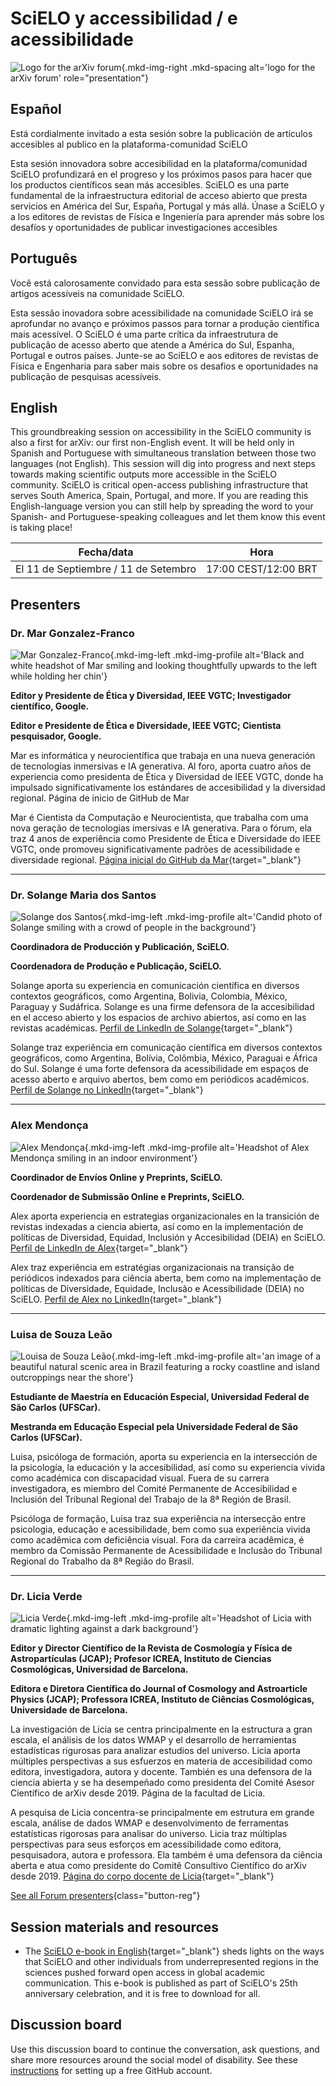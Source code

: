 # SciELO y accessibilidad / e acessibilidade

![Logo for the arXiv forum](../../assets/arxiv-forum-logo-full-2024.svg){.mkd-img-right .mkd-spacing alt='logo for the arXiv forum' role="presentation"}

## Español
Está cordialmente invitado a esta sesión sobre la publicación de artículos accesibles al publico en la plataforma-comunidad SciELO

Esta sesión innovadora sobre accesibilidad en la plataforma/comunidad SciELO profundizará en el progreso y los próximos pasos para hacer que los productos científicos sean más accesibles.  SciELO es una parte fundamental de la infraestructura editorial de acceso abierto que presta servicios en América del Sur, España, Portugal y más allá. Únase a SciELO y a los editores de revistas de Física e Ingeniería para aprender más sobre los desafíos y oportunidades de publicar investigaciones accesibles

## Português
Você está calorosamente convidado para esta sessão sobre publicação de artigos acessíveis na comunidade SciELO.

Esta sessão inovadora sobre acessibilidade na comunidade SciELO irá se aprofundar no avanço  e  próximos passos para tornar a produção científica mais acessível.  O SciELO é uma parte crítica da infraestrutura de publicação de acesso aberto que atende a América do Sul, Espanha, Portugal e outros países. Junte-se ao SciELO e aos editores de revistas de Física e Engenharia para saber mais sobre os desafios e oportunidades na publicação de pesquisas acessíveis.


## English
This groundbreaking session on accessibility in the SciELO community is also a first for arXiv: our first non-English event. It will be held only in Spanish and Portuguese with simultaneous translation between those two languages (not English). This session will dig into progress and next steps towards making scientific outputs more accessible in the SciELO community. SciELO is critical open-access publishing infrastructure that serves South America, Spain, Portugal, and more. If you are reading this English-language version you can still help by spreading the word to your Spanish- and Portuguese-speaking colleagues and let them know this event is taking place!


| Fecha/data | Hora |
|---|---|
| El 11 de Septiembre / 11 de Setembro | 17:00 CEST/12:00 BRT|

## Presenters

### Dr. Mar Gonzalez-Franco
![Mar Gonzalez-Franco](../assets/profile/mar.jpg){.mkd-img-left .mkd-img-profile alt='Black and white headshot of Mar smiling and looking thoughtfully upwards to the left while holding her chin'}

**Editor y Presidente de Ética y Diversidad, IEEE VGTC; Investigador científico, Google.**

**Editor e Presidente de Ética e Diversidade, IEEE VGTC; Cientista pesquisador, Google.**

Mar es informática y neurocientífica que trabaja en una nueva generación de tecnologías inmersivas e IA generativa. Al foro, aporta cuatro años de experiencia como presidenta de Ética y Diversidad de IEEE VGTC, donde ha impulsado significativamente los estándares de accesibilidad y la diversidad regional. Página de inicio de GitHub de Mar

Mar é Cientista da Computação e Neurocientista, que trabalha com uma nova geração de tecnologias imersivas e IA generativa. Para o fórum, ela traz 4 anos de experiência como Presidente de Ética e Diversidade do IEEE VGTC, onde promoveu significativamente padrões de acessibilidade e diversidade regional. [Página inicial do GitHub da Mar](https://margonzalezfranco.github.io/){target="_blank"}

---

### Dr. Solange Maria dos Santos

![Solange dos Santos](../assets/profile/solange.jpg){.mkd-img-left .mkd-img-profile alt='Candid photo of Solange smiling with a crowd of people in the background'}

**Coordinadora de Producción y Publicación, SciELO.**

**Coordenadora de Produção e Publicação, SciELO.**

Solange aporta su experiencia en comunicación científica en diversos contextos geográficos, como Argentina, Bolivia, Colombia, México, Paraguay y Sudáfrica. Solange es una firme defensora de la accesibilidad en el acceso abierto y los espacios de archivo abiertos, así como en las revistas académicas. [Perfil de LinkedIn de Solange](https://www.linkedin.com/in/solangemariasantos/?originalSubdomain=br){target="_blank"}

Solange traz experiência em comunicação científica em diversos contextos geográficos, como Argentina, Bolívia, Colômbia, México, Paraguai e África do Sul. Solange é uma forte defensora da acessibilidade em espaços de acesso aberto e arquivo abertos, bem como em periódicos acadêmicos. [Perfil de Solange no LinkedIn](https://www.linkedin.com/in/solangemariasantos/?originalSubdomain=br){target="_blank"}

---

### Alex Mendonça

![Alex Mendonça](../assets/profile/alex.jpg){.mkd-img-left .mkd-img-profile alt='Headshot of Alex Mendonça smiling in an indoor environment'}

**Coordinador de Envíos Online y Preprints, SciELO.**

**Coordenador de Submissão Online e Preprints, SciELO.**

Alex aporta experiencia en estrategias organizacionales en la transición de revistas indexadas a ciencia abierta, así como en la implementación de políticas de Diversidad, Equidad, Inclusión y Accesibilidad (DEIA) en SciELO. [Perfil de LinkedIn de Alex](https://www.linkedin.com/in/alex-mendon%C3%A7a/?originalSubdomain=br){target="_blank"}

Alex traz experiência em estratégias organizacionais na transição de periódicos indexados para ciência aberta, bem como na implementação de políticas de Diversidade, Equidade, Inclusão e Acessibilidade (DEIA) no SciELO. [Perfil de Alex no LinkedIn](https://www.linkedin.com/in/alex-mendon%C3%A7a/?originalSubdomain=br){target="_blank"}

---

### Luisa de Souza Leão  
![Louisa de Souza Leão](../assets/profile/luisa.jpg){.mkd-img-left .mkd-img-profile alt='an image of a beautiful natural scenic area in Brazil featuring a rocky coastline and island outcroppings near the shore'}

**Estudiante de Maestría en Educación Especial, Universidad Federal de São Carlos (UFSCar).**

**Mestranda em Educação Especial pela Universidade Federal de São Carlos (UFSCar).**

Luisa, psicóloga de formación, aporta su experiencia en la intersección de la psicología, la educación y la accesibilidad, así como su experiencia vivida como académica con discapacidad visual. Fuera de su carrera investigadora, es miembro del Comité Permanente de Accesibilidad e Inclusión del Tribunal Regional del Trabajo de la 8ª Región de Brasil.

Psicóloga de formação, Luisa traz sua experiência na intersecção entre psicologia, educação e acessibilidade, bem como sua experiência vivida como acadêmica com deficiência visual. Fora da carreira acadêmica, é membro da Comissão Permanente de Acessibilidade e Inclusão do Tribunal Regional do Trabalho da 8ª Região do Brasil.


---

### Dr. Licia Verde
![Licia Verde](../assets/profile/licia.jpg){.mkd-img-left .mkd-img-profile alt='Headshot of Licia with dramatic lighting against a dark background'}

**Editor y Director Científico de la Revista de Cosmología y Física de Astropartículas (JCAP); Profesor ICREA, Instituto de Ciencias Cosmológicas, Universidad de Barcelona.**

**Editora e Diretora Científica do Journal of Cosmology and Astroarticle Physics (JCAP); Professora ICREA, Instituto de Ciências Cosmológicas, Universidade de Barcelona.**

La investigación de Licia se centra principalmente en la estructura a gran escala, el análisis de los datos WMAP y el desarrollo de herramientas estadísticas rigurosas para analizar estudios del universo. Licia aporta múltiples perspectivas a sus esfuerzos en materia de accesibilidad como editora, investigadora, autora y docente. También es una defensora de la ciencia abierta y se ha desempeñado como presidenta del Comité Asesor Científico de arXiv desde 2019. Página de la facultad de Licia.

A pesquisa de Licia concentra-se principalmente em estrutura em grande escala, análise de dados WMAP e desenvolvimento de ferramentas estatísticas rigorosas para analisar do universo. Licia traz múltiplas perspectivas para seus esforços em acessibilidade como editora, pesquisadora, autora e professora. Ela também é uma defensora da ciência aberta e atua como presidente do Comitê Consultivo Científico do arXiv desde 2019. [Página do corpo docente de Licia](https://liciaverde.icc.ub.edu/){target="_blank"}

[See all Forum presenters](presenters){class="button-reg"}

## Session materials and resources
- The [SciELO e-book in English](https://25.scielo.org/en/we-so-loved-open-access/){target="_blank"} sheds lights on the ways that SciELO and other individuals from underrepresented regions in the sciences pushed forward open access in global academic communication. This e-book is published as part of SciELO's 25th anniversary celebration, and it is free to download for all.

## Discussion board
Use this discussion board to continue the conversation, ask questions, and share more resources around the social model of disability. See these [instructions](discussion-board.md) for setting up a free GitHub account.
